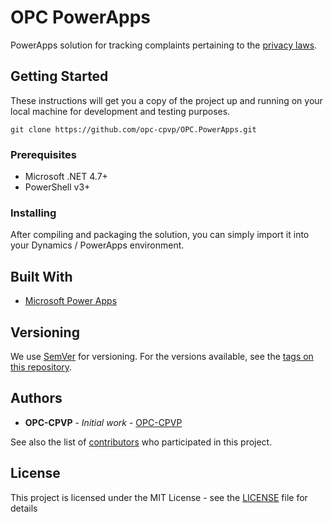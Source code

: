 # OPC PowerApps

PowerApps solution for tracking complaints pertaining to the [privacy laws](https://www.priv.gc.ca/en/privacy-topics/privacy-laws-in-canada/).

## Getting Started

These instructions will get you a copy of the project up and running on your local machine for development and testing purposes.

```
git clone https://github.com/opc-cpvp/OPC.PowerApps.git
```

### Prerequisites

- Microsoft .NET 4.7+
- PowerShell v3+

### Installing

After compiling and packaging the solution, you can simply import it into your Dynamics / PowerApps environment.

## Built With

* [Microsoft Power Apps](https://powerapps.microsoft.com/en-us/)

## Versioning

We use [SemVer](http://semver.org/) for versioning. For the versions available, see the [tags on this repository](https://github.com/opc-cpvp/OPC.PowerApps/tags). 

## Authors

* **OPC-CPVP** - *Initial work* - [OPC-CPVP](https://github.com/opc-cpvp)

See also the list of [contributors](https://github.com/opc-cpvp/OPC.PowerApps.DataMigration/contributors) who participated in this project.

## License

This project is licensed under the MIT License - see the [LICENSE](LICENSE) file for details
